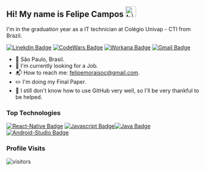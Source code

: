 ## Hi! My name is Felipe Campos <img src="https://user-images.githubusercontent.com/1303154/88677602-1635ba80-d120-11ea-84d8-d263ba5fc3c0.gif" width="28px" alt="hi">
 I'm in the graduation year as a IT technician at Colégio Univap - CTI from Brazil. 

[![Linekdin Badge](https://img.shields.io/badge/-Linekdin-blue?style=flat-square&logo=Linkedin&logoColor=white&link=https:https://www.linkedin.com/in/felipemoraisoc/)](https://www.linkedin.com/in/felipemoraisoc/) [![CodeWars Badge](https://img.shields.io/badge/-Codewars-grey?style=flat-square&logo=codewars&logoColor=red&link=https://www.codewars.com/users/FelipeMoraisOC)](https://www.codewars.com/users/FelipeMoraisOC) [![Workana Badge](https://img.shields.io/badge/-Workana-blue?style=flat-square&logo=google&logoColor=white&link=https:https://www.workana.com/freelancer/9242f2b66f39e5fcfe6e6fe9aee9e1dd)](https://www.workana.com/freelancer/9242f2b66f39e5fcfe6e6fe9aee9e1dd) 
[![Gmail Badge](https://img.shields.io/badge/-Gmail-c14438?style=flat-square&logo=Gmail&logoColor=white&link=mailto:felipemoraisoc@gmail.com)](mailto:felipemoraisoc@gmail.com)

- 📌 São Paulo, Brasil.
- 🔎 I'm currently looking for a Job.
- 📬 How to reach me: felipemoraisoc@gmail.com.
- ✏️ I'm doing my Final Paper.
- 🤔 I still don't know how to use GitHub very well, so I'll be very thankful to be helped. 



### Top Technologies

<!--TODO: Make technologies links takes you to repositories-->

[![React-Native Badge](https://img.shields.io/badge/-React_Native-61DBFB?style=for-the-badge&labelColor=black&logo=react&logoColor=61DBFB)](#)
[![Javascript Badge](https://img.shields.io/badge/-Javascript-F0DB4F?style=for-the-badge&labelColor=black&logo=javascript&logoColor=F0DB4F)](#)[![Java Badge](https://img.shields.io/badge/-Java-007396?style=for-the-badge&labelColor=black&logo=java&logoColor=007396)](#) [![Android-Studio Badge](https://img.shields.io/badge/-Android_Studio-3DDC84?style=for-the-badge&labelColor=black&logo=Android-Studio&logoColor=3DDC84)](#)

### Profile Visits

![visitors](https://visitor-badge.glitch.me/badge?page_id=FelipeMoraisOC)

<!-- ### GitHub Stats

<!--  ![Ipenywis's github stats](https://github-readme-stats.vercel.app/api?username=FelipeMoraisOC&count_private=true&theme=dracula&hide=contribs,prs)



